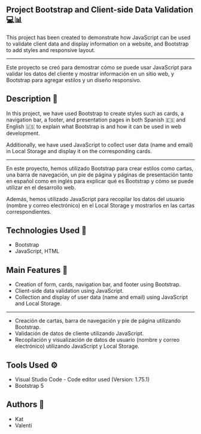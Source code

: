 ## Project Bootstrap and Client-side Data Validation 💻📊

This project has been created to demonstrate how JavaScript can be used to validate client data and display information on a website, and Bootstrap to add styles and responsive layout.

---

Este proyecto se creó para demostrar cómo se puede usar JavaScript para validar los datos del cliente y mostrar información en un sitio web, y Bootstrap para agregar estilos y un diseño responsivo.

## Description 📝

In this project, we have used Bootstrap to create styles such as cards, a navigation bar, a footer, and presentation pages in both Spanish 🇪🇸 and English 🇺🇸 to explain what Bootstrap is and how it can be used in web development.

Additionally, we have used JavaScript to collect user data (name and email) in Local Storage and display it on the corresponding cards.

---

En este proyecto, hemos utilizado Bootstrap para crear estilos como cartas, una barra de navegación, un pie de página y páginas de presentación tanto en español como en inglés para explicar qué es Bootstrap y cómo se puede utilizar en el desarrollo web.

Además, hemos utilizado JavaScript para recopilar los datos del usuario (nombre y correo electrónico) en el Local Storage y mostrarlos en las cartas correspondientes.


## Technologies Used 🔧

* Bootstrap
* JavaScript, HTML

## Main Features 🚀

* Creation of form, cards, navigation bar, and footer using Bootstrap.
* Client-side data validation using JavaScript.
* Collection and display of user data (name and email) using JavaScript and Local Storage.

---

* Creación de cartas, barra de navegación y pie de página utilizando Bootstrap.
* Validación de datos de cliente utilizando JavaScript.
* Recopilación y visualización de datos de usuario (nombre y correo electrónico) utilizando JavaScript y Local Storage.


## Tools Used ⚙️

* Visual Studio Code - Code editor used (Version: 1.75.1)
* Bootstrap 5

## Authors 👥

* Kat
* Valentí

